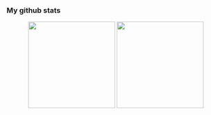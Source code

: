 ### My github stats

<p align="center">
  <img height="200px" src="https://github-readme-stats.vercel.app/api?username=ezep23&show_icons=true&theme=nord"/>
  <img height="200px" src="https://github-readme-stats.vercel.app/api/top-langs/?username=ezep23&layout=compact&theme=nord"/>
</p>


